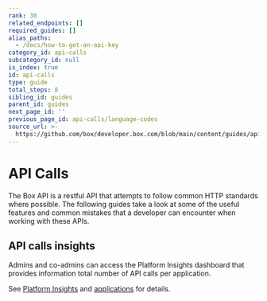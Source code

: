 ```yaml
---
rank: 30
related_endpoints: []
required_guides: []
alias_paths:
  - /docs/how-to-get-an-api-key
category_id: api-calls
subcategory_id: null
is_index: true
id: api-calls
type: guide
total_steps: 8
sibling_id: guides
parent_id: guides
next_page_id: ''
previous_page_id: api-calls/language-codes
source_url: >-
  https://github.com/box/developer.box.com/blob/main/content/guides/api-calls/index.md
---
```

# API Calls

The Box API is a restful API that attempts to follow common HTTP standards
where possible. The following guides take a look at some of the useful
features and common mistakes that a developer can encounter when working with
these APIs.

## API calls insights

Admins and co-admins can access the Platform Insights
dashboard that provides information total number
of API calls per application.

See [Platform Insights][insights] and [applications][apps] for details.

[insights]: https://support.box.com/hc/en-us/articles/20738406915219-Platform-Insights
[apps]: g://applications